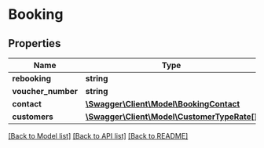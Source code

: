 # Booking

## Properties
Name | Type | Description | Notes
------------ | ------------- | ------------- | -------------
**rebooking** | **string** |  | [optional] 
**voucher_number** | **string** |  | [optional] 
**contact** | [**\Swagger\Client\Model\BookingContact**](BookingContact.md) |  | [optional] 
**customers** | [**\Swagger\Client\Model\CustomerTypeRate[]**](CustomerTypeRate.md) |  | [optional] 

[[Back to Model list]](../../README.md#documentation-for-models) [[Back to API list]](../../README.md#documentation-for-api-endpoints) [[Back to README]](../../README.md)

